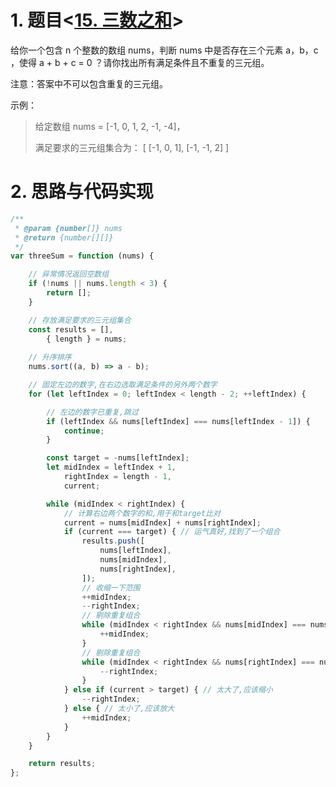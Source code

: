 # 1. 题目<[15. 三数之和](https://leetcode-cn.com/problems/3sum/)>

给你一个包含 n 个整数的数组 nums，判断 nums 中是否存在三个元素 a，b，c ，使得 a + b + c = 0 ？请你找出所有满足条件且不重复的三元组。

注意：答案中不可以包含重复的三元组。
 

示例：

> 给定数组 nums = [-1, 0, 1, 2, -1, -4]，
>
> 满足要求的三元组集合为：
> [
>   [-1, 0, 1],
>   [-1, -1, 2]
> ]

# 2. 思路与代码实现

```javascript
/**
 * @param {number[]} nums
 * @return {number[][]}
 */
var threeSum = function (nums) {

    // 异常情况返回空数组
    if (!nums || nums.length < 3) {
        return [];
    }

    // 存放满足要求的三元组集合
    const results = [],
        { length } = nums;
        
    // 升序排序
    nums.sort((a, b) => a - b);

    // 固定左边的数字,在右边选取满足条件的另外两个数字
    for (let leftIndex = 0; leftIndex < length - 2; ++leftIndex) {

        // 左边的数字已重复,跳过
        if (leftIndex && nums[leftIndex] === nums[leftIndex - 1]) {
            continue;
        }

        const target = -nums[leftIndex];
        let midIndex = leftIndex + 1,
            rightIndex = length - 1,
            current;

        while (midIndex < rightIndex) {
            // 计算右边两个数字的和,用于和target比对
            current = nums[midIndex] + nums[rightIndex];
            if (current === target) { // 运气真好,找到了一个组合
                results.push([
                    nums[leftIndex],
                    nums[midIndex],
                    nums[rightIndex],
                ]);
                // 收缩一下范围
                ++midIndex;
                --rightIndex;
                // 剔除重复组合
                while (midIndex < rightIndex && nums[midIndex] === nums[midIndex - 1]) {
                    ++midIndex;
                }
                // 剔除重复组合
                while (midIndex < rightIndex && nums[rightIndex] === nums[rightIndex + 1]) {
                    --rightIndex;
                }
            } else if (current > target) { // 太大了,应该缩小
                --rightIndex;
            } else { // 太小了,应该放大
                ++midIndex;
            }
        }
    }

    return results;
};
```